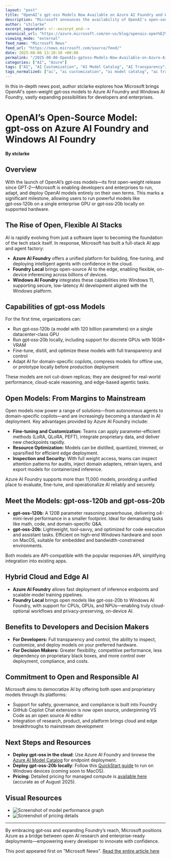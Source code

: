 ```yaml
---
layout: "post"
title: "OpenAI’s gpt‑oss Models Now Available on Azure AI Foundry and Windows AI Foundry"
description: "Microsoft announces the availability of OpenAI's open-source gpt-oss models on Azure AI Foundry and Windows AI Foundry. The release empowers developers and enterprises to run, fine-tune, and deploy AI models with enhanced flexibility, control, and transparency—spanning cloud, edge, and local deployments."
author: "stclarke"
excerpt_separator: <!--excerpt_end-->
canonical_url: "https://azure.microsoft.com/en-us/blog/openais-open%E2%80%91source-model-gpt%E2%80%91oss-on-azure-ai-foundry-and-windows-ai-foundry/"
viewing_mode: "external"
feed_name: "Microsoft News"
feed_url: "https://news.microsoft.com/source/feed/"
date: 2025-08-06 13:10:10 +00:00
permalink: "/2025-08-06-OpenAIs-gptoss-Models-Now-Available-on-Azure-AI-Foundry-and-Windows-AI-Foundry.html"
categories: ["AI", "Azure"]
tags: ["AI", "AI Customization", "AI Model Catalog", "AI Transparency", "Azure", "Azure AI Foundry", "Company News", "Enterprise AI", "Foundry Local", "Gpt Oss", "Hybrid AI", "Intelligent Agents", "Model Deployment", "Model Fine Tuning", "News", "On Device Inference", "Open Source AI", "OpenAI", "Windows AI Foundry"]
tags_normalized: ["ai", "ai customization", "ai model catalog", "ai transparency", "azure", "azure ai foundry", "company news", "enterprise ai", "foundry local", "gpt oss", "hybrid ai", "intelligent agents", "model deployment", "model fine tuning", "news", "on device inference", "open source ai", "openai", "windows ai foundry"]
---
```


In this in-depth news post, author stclarke explores how Microsoft brings OpenAI's open-weight gpt‑oss models to Azure AI Foundry and Windows AI Foundry, vastly expanding possibilities for developers and enterprises.<!--excerpt_end-->

# OpenAI’s Open‑Source Model: gpt‑oss on Azure AI Foundry and Windows AI Foundry

**By stclarke**

## Overview

With the launch of OpenAI’s gpt‑oss models—its first open-weight release since GPT‑2—Microsoft is enabling developers and enterprises to run, adapt, and deploy OpenAI models entirely on their own terms. This marks a significant milestone, allowing users to run powerful models like gpt‑oss‑120b on a single enterprise GPU or gpt‑oss‑20b locally on supported hardware.

## The Rise of Open, Flexible AI Stacks

AI is rapidly evolving from just a software layer to becoming the foundation of the tech stack itself. In response, Microsoft has built a full-stack AI app and agent factory:

- **Azure AI Foundry** offers a unified platform for building, fine-tuning, and deploying intelligent agents with confidence in the cloud.
- **Foundry Local** brings open-source AI to the edge, enabling flexible, on-device inferencing across billions of devices.
- **Windows AI Foundry** integrates these capabilities into Windows 11, supporting secure, low-latency AI development aligned with the Windows platform.

## Capabilities of gpt‑oss Models

For the first time, organizations can:

- Run gpt‑oss‑120b (a model with 120 billion parameters) on a single datacenter-class GPU
- Run gpt‑oss‑20b locally, including support for discrete GPUs with 16GB+ VRAM
- Fine-tune, distill, and optimize these models with full transparency and control
- Adapt AI for domain-specific copilots, compress models for offline use, or prototype locally before production deployment

These models are not cut-down replicas; they are designed for real-world performance, cloud-scale reasoning, and edge-based agentic tasks.

## Open Models: From Margins to Mainstream

Open models now power a range of solutions—from autonomous agents to domain-specific copilots—and are increasingly becoming a standard in AI deployment. Key advantages provided by Azure AI Foundry include:

- **Fine-tuning and Customization:** Teams can apply parameter-efficient methods (LoRA, QLoRA, PEFT), integrate proprietary data, and deliver new checkpoints rapidly.
- **Resource Optimization:** Models can be distilled, quantized, trimmed, or sparsified for efficient edge deployment.
- **Inspection and Security:** With full weight access, teams can inspect attention patterns for audits, inject domain adapters, retrain layers, and export models for containerized inference.

Azure AI Foundry supports more than 11,000 models, providing a unified place to evaluate, fine-tune, and operationalize AI reliably and securely.

## Meet the Models: gpt‑oss‑120b and gpt‑oss‑20b

- **gpt‑oss‑120b**: A 120B parameter reasoning powerhouse, delivering o4-mini-level performance in a smaller footprint. Ideal for demanding tasks like math, code, and domain-specific Q&A.
- **gpt‑oss‑20b**: Lightweight, tool-savvy, and optimized for code execution and assistant tasks. Efficient on high-end Windows hardware and soon on MacOS, suitable for embedded and bandwidth-constrained environments.

Both models are API-compatible with the popular responses API, simplifying integration into existing apps.

## Hybrid Cloud and Edge AI

- **Azure AI Foundry** allows fast deployment of inference endpoints and scalable model training pipelines.
- **Foundry Local** brings open models like gpt-oss-20b to Windows AI Foundry, with support for CPUs, GPUs, and NPUs—enabling truly cloud-optional workflows and privacy-preserving, on-device AI.

## Benefits to Developers and Decision Makers

- **For Developers:** Full transparency and control, the ability to inspect, customize, and deploy models on your preferred hardware.
- **For Decision Makers:** Greater flexibility, competitive performance, less dependency on proprietary black boxes, and more control over deployment, compliance, and costs.

## Commitment to Open and Responsible AI

Microsoft aims to democratize AI by offering both open and proprietary models through its platforms:

- Support for safety, governance, and compliance is built into Foundry
- GitHub Copilot Chat extension is now open source, underpinning VS Code as an open source AI editor
- Integration of research, product, and platform brings cloud and edge breakthroughs to mainstream development

## Next Steps and Resources

- **Deploy gpt‑oss in the cloud**: Use Azure AI Foundry and browse the [Azure AI Model Catalog](https://ai.azure.com/catalog) for endpoint deployment.
- **Deploy gpt‑oss-20b locally**: Follow this [QuickStart guide](https://learn.microsoft.com/en-us/azure/ai-foundry/foundry-local/get-started) to run on Windows devices (coming soon to MacOS).
- **Pricing:** Detailed pricing for managed compute is [available here](https://azure.microsoft.com/en-us/pricing/details/virtual-machines/windows/?msockid=303ee5cb18b86ab62ac3f67c193c6bc3) (accurate as of August 2025).

## Visual Resources

- ![Screenshot of model performance graph](https://azure.microsoft.com/en-us/blog/wp-content/uploads/2025/08/Screenshot-2025-08-05-131046-1024x374.webp)
- ![Screenshot of pricing details](https://azure.microsoft.com/en-us/blog/wp-content/uploads/2025/08/image-9.webp)

---

By embracing gpt‑oss and expanding Foundry’s reach, Microsoft positions Azure as a bridge between open AI research and enterprise-ready deployments—empowering every developer to innovate with confidence.

This post appeared first on "Microsoft News". [Read the entire article here](https://azure.microsoft.com/en-us/blog/openais-open%E2%80%91source-model-gpt%E2%80%91oss-on-azure-ai-foundry-and-windows-ai-foundry/)
